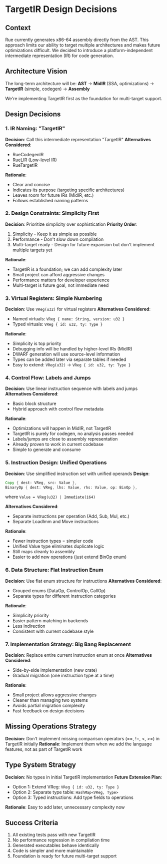 # TargetIR Design Decisions

## Context
Rue currently generates x86-64 assembly directly from the AST. This approach limits our ability to target multiple architectures and makes future optimizations difficult. We decided to introduce a platform-independent intermediate representation (IR) for code generation.

## Architecture Vision
The long-term architecture will be:
**AST** → **MidIR** (SSA, optimizations) → **TargetIR** (simple, codegen) → **Assembly**

We're implementing TargetIR first as the foundation for multi-target support.

## Design Decisions

### 1. IR Naming: "TargetIR"
**Decision**: Call this intermediate representation "TargetIR"
**Alternatives Considered**:
- RueCodegenIR
- RueLIR (Low-level IR)
- RueTargetIR

**Rationale**: 
- Clear and concise
- Indicates its purpose (targeting specific architectures)
- Leaves room for future IRs (MidIR, etc.)
- Follows established naming patterns

### 2. Design Constraints: Simplicity First
**Decision**: Prioritize simplicity over sophistication
**Priority Order**:
1. Simplicity - Keep it as simple as possible
2. Performance - Don't slow down compilation
3. Multi-target ready - Design for future expansion but don't implement multiple targets yet

**Rationale**:
- TargetIR is a foundation; we can add complexity later
- Small project can afford aggressive changes
- Performance matters for developer experience
- Multi-target is future goal, not immediate need

### 3. Virtual Registers: Simple Numbering
**Decision**: Use `VReg(u32)` for virtual registers
**Alternatives Considered**:
- Named virtuals: `VReg { name: String, version: u32 }`
- Typed virtuals: `VReg { id: u32, ty: Type }`

**Rationale**:
- Simplicity is top priority
- Debugging info will be handled by higher-level IRs (MidIR)
- DWARF generation will use source-level information
- Types can be added later via separate tables if needed
- Easy to extend: `VReg(u32)` → `VReg { id: u32, ty: Type }`

### 4. Control Flow: Labels and Jumps
**Decision**: Use linear instruction sequence with labels and jumps
**Alternatives Considered**:
- Basic block structure
- Hybrid approach with control flow metadata

**Rationale**:
- Optimizations will happen in MidIR, not TargetIR
- TargetIR is purely for codegen, no analysis passes needed
- Labels/jumps are close to assembly representation
- Already proven to work in current codebase
- Simple to generate and consume

### 5. Instruction Design: Unified Operations
**Decision**: Use simplified instruction set with unified operands
**Design**:
```rust
Copy { dest: VReg, src: Value },
BinaryOp { dest: VReg, lhs: Value, rhs: Value, op: BinOp },
```
where `Value = VReg(u32) | Immediate(i64)`

**Alternatives Considered**:
- Separate instructions per operation (Add, Sub, Mul, etc.)
- Separate LoadImm and Move instructions

**Rationale**:
- Fewer instruction types = simpler code
- Unified Value type eliminates duplicate logic
- Still maps cleanly to assembly
- Easier to add new operations (just extend BinOp enum)

### 6. Data Structure: Flat Instruction Enum
**Decision**: Use flat enum structure for instructions
**Alternatives Considered**:
- Grouped enums (DataOp, ControlOp, CallOp)
- Separate types for different instruction categories

**Rationale**:
- Simplicity priority
- Easier pattern matching in backends
- Less indirection
- Consistent with current codebase style

### 7. Implementation Strategy: Big Bang Replacement
**Decision**: Replace entire current Instruction enum at once
**Alternatives Considered**:
- Side-by-side implementation (new crate)
- Gradual migration (one instruction type at a time)

**Rationale**:
- Small project allows aggressive changes
- Cleaner than managing two systems
- Avoids partial migration complexity
- Fast feedback on design decisions

## Missing Operations Strategy
**Decision**: Don't implement missing comparison operators (==, !=, <, >=) in TargetIR initially
**Rationale**: Implement them when we add the language features, not as part of TargetIR work

## Type System Strategy
**Decision**: No types in initial TargetIR implementation
**Future Extension Plan**: 
- Option 1: Extend VReg: `VReg { id: u32, ty: Type }`
- Option 2: Separate type table: `HashMap<VReg, Type>`
- Option 3: Typed instructions: Add type fields to operations

**Rationale**: Easy to add later, unnecessary complexity now

## Success Criteria
1. All existing tests pass with new TargetIR
2. No performance regression in compilation time
3. Generated executables behave identically
4. Code is simpler and more maintainable
5. Foundation is ready for future multi-target support